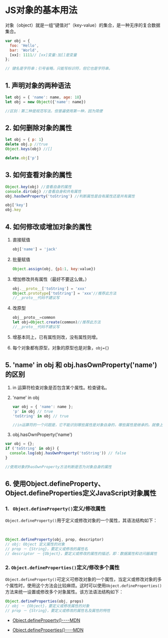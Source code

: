 # JS对象的基本用法

对象（object）就是一组“键值对”（key-value）的集合，是一种无序的复合数据集合。

```js
var obj = {
  foo: 'Hello',
  bar: 'World',
  [xx]: 1111// [xx]变量:加[]是变量
};

// 键名是字符串；引号省略，只能写标识符，但它也是字符串。

```



## 1. 声明对象的两种语法

```js
let obj = { 'name': name, age: 18}
let obj = new Object({'name': name})

//区别：第二种是规范写法，但普遍使用第一种，因为简便
```

## 2. 如何删除对象的属性

```js
let obj = { p: 1}
delete obj.p //true
Object.keys(obj) //[]

delete.obj['p']
```



## 3. 如何查看对象的属性

```js
Object.key(obj) //查看自身的属性
console.dir(obj) //查看自身和共有属性
obj.hasOwnProperty('toString') //判断属性是自有属性还是共有属性

obj['key'] 
obj.key
```



## 4. 如何修改或增加对象的属性

1. 直接赋值

   ```js
   obj['name'] = 'jack'
   ```

   

2. 批量赋值

   ```js
   Object.assign(obj, {p1:1, key:value})
   ```

3. 增加修改共有属性（最好不要这么做。）

   ```js
   obj.__proto__['toString'] = 'xxx'
   Object.prototype['toString'] = 'xxx'//推荐此方法
   //__proto__代码不建议写
   ```

4. 改原型

   ```js
   obj__proto__=common
   let obj=Object.create(common)//推荐此方法
   //__proto__代码不建议写
   ```

5.  增基本同上，已有属性则改，没有属性则增。
6. 每个对象都有原型，对象的原型也是对象，<code>obj={}</code>

## 5. 'name' in obj 和 obj.hasOwnProperty('name')的区别

1. in 运算符检查对象是否包含某个属性。检查键名。

2. 'name' in obj

   ```js
   var obj = { 'name': name };
   'p' in obj // true
   'toString' in obj // true
   
   //in运算符的一个问题是，它不能识别哪些属性是对象自身的，哪些属性是继承的。就像上面代码中，对象obj本身并没有toString属性，但是in运算符会返回true，因为这个属性是继承
   ```

   

3.  obj.hasOwnProperty('name')

   ```js
   var obj = {};
   if ('toString' in obj) {
     console.log(obj.hasOwnProperty('toString')) // false
   }
   
   //使用对象的hasOwnProperty方法判断是否为对象自身的属性
   ```

   ##  6. 使用Object.defineProperty、Object.defineProperties定义JavaScript对象属性
   
   ### 1. ` Object.defineProperty()`定义/修改属性
   
   `Object.defineProperty()`用于定义或修改对象的一个属性，其语法结构如下：

​            

```js
Object.defineProperty(obj, prop, descriptor)
// obj: Object 定义属性的对象
// prop － {String}，要定义或修改的属性名
// descriptor － {Object}，要定义或修改的属性的描述，即：数据属性和访问器属性
```



###      2. `Object.defineProperties()`定义/修改多个属性

`Object.defineProperty()`可定义可修改对象的一个属性，当定义或修改对象的多个属性时，使用这个方法会比较麻烦。这时可以使用`Object.defineProperties()`方法来统一设置或修改多个对象属性。该方法语法结构如下：

```js
Object.defineProperties(obj, props)
// obj － {Object}，要定义或修改属性的对象
// prop － {String}，要定义或修改的属性名及属性的特性
```



- [Object.defineProperty()----MDN](https://developer.mozilla.org/zh-CN/docs/Web/JavaScript/Reference/Global_Objects/Object/defineProperty)

- [Object.defineProperties()----MDN](https://developer.mozilla.org/zh-CN/docs/Web/JavaScript/Reference/Global_Objects/Object/defineProperties)

  